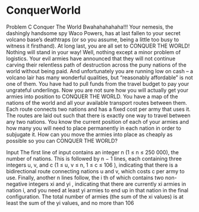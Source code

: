 # ConquerWorld
Problem C Conquer The World 
Bwahahahahaha!!! Your nemesis, the dashingly handsome spy Waco Powers, has at last fallen to your secret volcano base’s deathtraps (or so you assume, being a little too busy to witness it firsthand). At long last, you are all set to CONQUER THE WORLD! Nothing will stand in your way! Well, nothing except a minor problem of logistics. Your evil armies have announced that they will not continue carving their relentless path of destruction across the puny nations of the world without being paid. And unfortunately you are running low on cash – a volcano lair has many wonderful qualities, but “reasonably affordable” is not one of them. You have had to pull funds from the travel budget to pay your ungrateful underlings. Now you are not sure how you will actually get your armies into position to CONQUER THE WORLD. You have a map of the nations of the world and all your available transport routes between them. Each route connects two nations and has a fixed cost per army that uses it. The routes are laid out such that there is exactly one way to travel between any two nations. You know the current position of each of your armies and how many you will need to place permanently in each nation in order to subjugate it. How can you move the armies into place as cheaply as possible so you can CONQUER THE WORLD? 

Input The first line of input contains an integer n (1 ≤ n ≤ 250 000), the number of nations. This is followed by n − 1 lines, each containing three integers u, v, and c (1 ≤ u, v ≤ n, 1 ≤ c ≤ 106 ), indicating that there is a bidirectional route connecting nations u and v, which costs c per army to use. Finally, another n lines follow, the i th of which contains two non-negative integers xi and yi , indicating that there are currently xi armies in nation i, and you need at least yi armies to end up in that nation in the final configuration. The total number of armies (the sum of the xi values) is at least the sum of the yi values, and no more than 106

